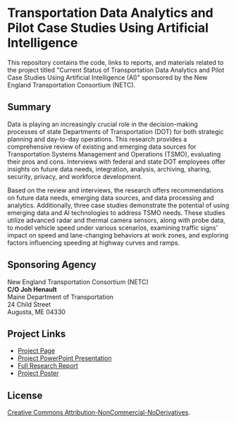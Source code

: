 # Transportation Data Analytics and Pilot Case Studies Using Artificial Intelligence 

This repository contains the code, links to reports, and materials related to the project titled "Current Status of Transportation Data Analytics and Pilot Case Studies Using Artificial Intelligence (AI)" sponsored by the New England Transportation Consortium (NETC).

## Summary

Data is playing an increasingly crucial role in the decision-making processes of state Departments of Transportation (DOT) for both strategic planning and day-to-day operations. This research provides a comprehensive review of existing and emerging data sources for Transportation Systems Management and Operations (TSMO), evaluating their pros and cons. Interviews with federal and state DOT employees offer insights on future data needs, integration, analysis, archiving, sharing, security, privacy, and workforce development.

Based on the review and interviews, the research offers recommendations on future data needs, emerging data sources, and data processing and analytics. Additionally, three case studies demonstrate the potential of using emerging data and AI technologies to address TSMO needs. These studies utilize advanced radar and thermal camera sensors, along with probe data, to model vehicle speed under various scenarios, examining traffic signs' impact on speed and lane-changing behaviors at work zones, and exploring factors influencing speeding at highway curves and ramps.

## Sponsoring Agency

New England Transportation Consortium (NETC)  
**C/O Joh Henault**  
Maine Department of Transportation  
24 Child Street  
Augusta, ME 04330  

## Project Links

- [Project Page](https://www.newenglandtransportationconsortium.org/projects/netc-20-2/)
- [Project PowerPoint Presentation](https://www.newenglandtransportationconsortium.org/download/6964/?tmstv=1709110307)
- [Full Research Report](https://www.newenglandtransportationconsortium.org/download/6920/?tmstv=1709110307)
- [Project Poster](https://www.newenglandtransportationconsortium.org/download/6839/?tmstv=1709110307)

## License

[Creative Commons Attribution-NonCommercial-NoDerivatives](LICENSE).
